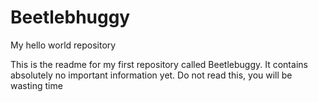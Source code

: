 Beetlebhuggy
===========

My hello world repository

This is the readme for my first repository called Beetlebuggy.
It contains absolutely no important information yet.
Do not read this, you will be wasting time
